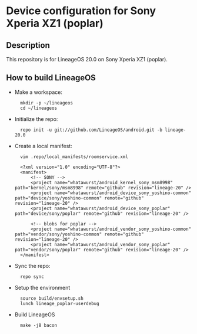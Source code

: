 Device configuration for Sony Xperia XZ1 (poplar)
========================================================

Description
-----------

This repository is for LineageOS 20.0 on Sony Xperia XZ1 (poplar).

How to build LineageOS
----------------------

* Make a workspace:

        mkdir -p ~/lineageos
        cd ~/lineageos

* Initialize the repo:

        repo init -u git://github.com/LineageOS/android.git -b lineage-20.0

* Create a local manifest:

        vim .repo/local_manifests/roomservice.xml

        <?xml version="1.0" encoding="UTF-8"?>
        <manifest>
            <!-- SONY -->
            <project name="whatawurst/android_kernel_sony_msm8998" path="kernel/sony/msm8998" remote="github" revision="lineage-20" />
            <project name="whatawurst/android_device_sony_yoshino-common" path="device/sony/yoshino-common" remote="github" revision="lineage-20" />
            <project name="whatawurst/android_device_sony_poplar" path="device/sony/poplar" remote="github" revision="lineage-20" />

            <!-- blobs for poplar -->
            <project name="whatawurst/android_vendor_sony_yoshino-common" path="vendor/sony/yoshino-common" remote="github" revision="lineage-20" />
            <project name="whatawurst/android_vendor_sony_poplar" path="vendor/sony/poplar" remote="github" revision="lineage-20" />
        </manifest>

* Sync the repo:

        repo sync

* Setup the environment

        source build/envsetup.sh
        lunch lineage_poplar-userdebug

* Build LineageOS

        make -j8 bacon

